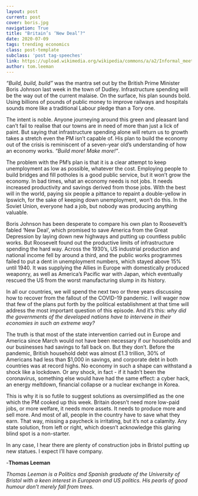 ```yaml
---
layout: post
current: post
cover: boris.jpg
navigation: True
title: "Britain’s ‘New Deal’?"
date: 2020-07-09
tags: trending economics
class: post-template
subclass: 'post tag-speeches'
link: https://upload.wikimedia.org/wikipedia/commons/a/a2/Informal_meeting_of_ministers_for_foreign_affairs_%28Gymnich%29._Arrivals_Boris_Johnson_%2836928363842%29.jpg
author: tom.leeman
---
```

*“Build, build, build”* was the mantra set out by the British Prime Minister Boris Johnson last week in the town of Dudley. Infrastructure spending will be the way out of the current malaise. On the surface, his plan sounds bold. Using billions of pounds of public money to improve railways and hospitals sounds more like a traditional Labour pledge than a Tory one.



The intent is noble. Anyone journeying around this green and pleasant land can’t fail to realise that our towns are in need of more than just a lick of paint. But saying that infrastructure spending alone will return us to growth takes a stretch even the PM isn’t capable of. His plan to build the economy out of the crisis is reminiscent of a seven-year old’s understanding of how an economy works. *“Build more! Make more!”*.



The problem with the PM’s plan is that it is a clear attempt to keep unemployment as low as possible, whatever the cost. Employing people to build bridges and fill potholes is a good public service, but it won’t grow the economy. In bad times, what an economy needs is not jobs. It needs increased productivity and savings derived from those jobs. With the best will in the world, paying six people a pittance to repaint a double-yellow in Ipswich, for the sake of keeping down unemployment, won’t do this. In the Soviet Union, everyone had a job, but nobody was producing anything valuable.



Boris Johnson has been desperate to compare his own plan to Roosevelt’s fabled ‘New Deal’, which promised to save America from the Great Depression by laying down new highways and putting up countless public works. But Roosevelt found out the productive limits of infrastructure spending the hard way. Across the 1930’s, US industrial production and national income fell by around a third, and the public works programmes failed to put a dent in unemployment numbers, which stayed above 15% until 1940. It was supplying the Allies in Europe with domestically produced weaponry, as well as America’s Pacific war with Japan, which eventually rescued the US from the worst manufacturing slump in its history.



In all our countries, we will spend the next two or three years discussing how to recover from the fallout of the COVID-19 pandemic. I will wager now that few of the plans put forth by the political establishment at that time will address the most important question of this episode. And it’s this: *why did the governments of the developed nations have to intervene in their economies in such an extreme way?*



The truth is that most of the state intervention carried out in Europe and America since March would not have been necessary if our households and our businesses had savings to fall back on. But they don’t. Before the pandemic, British household debt was almost £1.3 trillion, 30% of Americans had less than $1,000 in savings, and corporate debt in both countries was at record highs. No economy in such a shape can withstand a shock like a lockdown. Or any shock, in fact - if it hadn’t been the coronavirus, something else would have had the same effect: a cyber hack, an energy meltdown, financial collapse or a nuclear exchange in Korea.



This is why it is so futile to suggest solutions as oversimplified as the one which the PM cooked up this week. Britain doesn’t need more low-paid jobs, or more welfare, it needs more assets. It needs to produce more and sell more. And most of all, people in the country have to save what they earn. That way, missing a paycheck is irritating, but it’s not a calamity. Any state solution, from left or right, which doesn’t acknowledge this glaring blind spot is a non-starter.



In any case, I hear there are plenty of construction jobs in Bristol putting up new statues. I expect I’ll have company.



-**Thomas Leeman**



*Thomas Leeman is a Politics and Spanish graduate of the University of Bristol with a keen interest in European and US politics. His pearls of good humour don’t merely fall from trees.*
